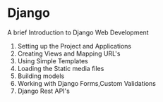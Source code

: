 # Django
A brief Introduction to Django Web Development 
  1. Setting up the Project and Applications
  2. Creating Views and Mapping URL's
  3. Using Simple Templates
  4. Loading the Static media files
  5. Building models
  6. Working with Django Forms,Custom Validations
  7. Django Rest API's
  
